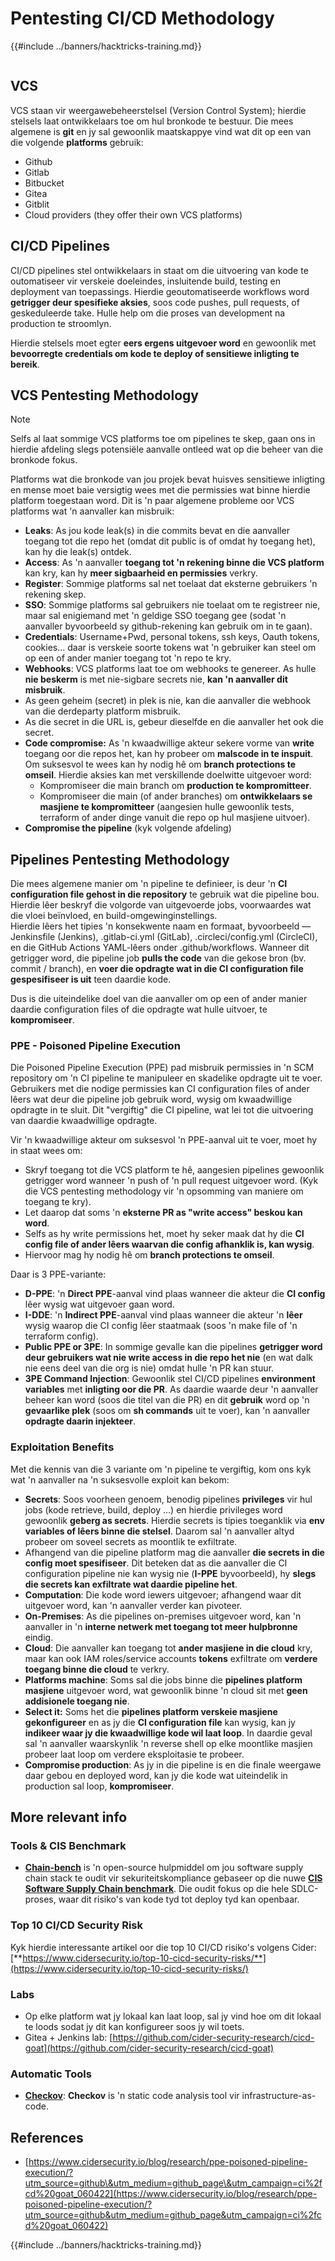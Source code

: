 # Pentesting CI/CD Methodology

{{#include ../banners/hacktricks-training.md}}

<figure><img src="../images/CLOUD-logo-letters.svg" alt=""><figcaption></figcaption></figure>

## VCS

VCS staan vir weergawebeheerstelsel (Version Control System); hierdie stelsels laat ontwikkelaars toe om hul bronkode te bestuur. Die mees algemene is **git** en jy sal gewoonlik maatskappye vind wat dit op een van die volgende **platforms** gebruik:

- Github
- Gitlab
- Bitbucket
- Gitea
- Gitblit
- Cloud providers (they offer their own VCS platforms)


## CI/CD Pipelines

CI/CD pipelines stel ontwikkelaars in staat om die uitvoering van kode te outomatiseer vir verskeie doeleindes, insluitende build, testing en deployment van toepassings. Hierdie geoutomatiseerde workflows word **getrigger deur spesifieke aksies**, soos code pushes, pull requests, of geskeduleerde take. Hulle help om die proses van development na production te stroomlyn.

Hierdie stelsels moet egter **eers ergens uitgevoer word** en gewoonlik met **bevoorregte credentials om kode te deploy of sensitiewe inligting te bereik**.

## VCS Pentesting Methodology

> [!NOTE]
> Selfs al laat sommige VCS platforms toe om pipelines te skep, gaan ons in hierdie afdeling slegs potensiële aanvalle ontleed wat op die beheer van die bronkode fokus.

Platforms wat die bronkode van jou projek bevat huisves sensitiewe inligting en mense moet baie versigtig wees met die permissies wat binne hierdie platform toegestaan word. Dit is 'n paar algemene probleme oor VCS platforms wat 'n aanvaller kan misbruik:

- **Leaks**: As jou kode leak(s) in die commits bevat en die aanvaller toegang tot die repo het (omdat dit public is of omdat hy toegang het), kan hy die leak(s) ontdek.
- **Access**: As 'n aanvaller **toegang tot 'n rekening binne die VCS platform** kan kry, kan hy **meer sigbaarheid en permissies** verkry.
- **Register**: Sommige platforms sal net toelaat dat eksterne gebruikers 'n rekening skep.
- **SSO**: Sommige platforms sal gebruikers nie toelaat om te registreer nie, maar sal enigiemand met 'n geldige SSO toegang gee (sodat 'n aanvaller byvoorbeeld sy github-rekening kan gebruik om in te gaan).
- **Credentials**: Username+Pwd, personal tokens, ssh keys, Oauth tokens, cookies... daar is verskeie soorte tokens wat 'n gebruiker kan steel om op een of ander manier toegang tot 'n repo te kry.
- **Webhooks**: VCS platforms laat toe om webhooks te genereer. As hulle **nie beskerm** is met nie-sigbare secrets nie, **kan 'n aanvaller dit misbruik**.
- As geen geheim (secret) in plek is nie, kan die aanvaller die webhook van die derdeparty platform misbruik.
- As die secret in die URL is, gebeur dieselfde en die aanvaller het ook die secret.
- **Code compromise:** As 'n kwaadwillige akteur sekere vorme van **write** toegang oor die repos het, kan hy probeer om **malscode in te inspuit**. Om suksesvol te wees kan hy nodig hê om **branch protections te omseil**. Hierdie aksies kan met verskillende doelwitte uitgevoer word:
  - Kompromiseer die main branch om **production te kompromitteer**.
  - Kompromiseer die main (of ander branches) om **ontwikkelaars se masjiene te kompromitteer** (aangesien hulle gewoonlik tests, terraform of ander dinge vanuit die repo op hul masjiene uitvoer).
- **Compromise the pipeline** (kyk volgende afdeling)

## Pipelines Pentesting Methodology

Die mees algemene manier om 'n pipeline te definieer, is deur 'n **CI configuration file gehost in die repository** te gebruik wat die pipeline bou. Hierdie lêer beskryf die volgorde van uitgevoerde jobs, voorwaardes wat die vloei beïnvloed, en build-omgewinginstellings.\
Hierdie lêers het tipies 'n konsekwente naam en formaat, byvoorbeeld — Jenkinsfile (Jenkins), .gitlab-ci.yml (GitLab), .circleci/config.yml (CircleCI), en die GitHub Actions YAML-lêers onder .github/workflows. Wanneer dit getrigger word, die pipeline job **pulls the code** van die gekose bron (bv. commit / branch), en **voer die opdragte wat in die CI configuration file gespesifiseer is uit** teen daardie kode.

Dus is die uiteindelike doel van die aanvaller om op een of ander manier daardie configuration files of die opdragte wat hulle uitvoer, te **kompromiseer**.

### PPE - Poisoned Pipeline Execution

Die Poisoned Pipeline Execution (PPE) pad misbruik permissies in 'n SCM repository om 'n CI pipeline te manipuleer en skadelike opdragte uit te voer. Gebruikers met die nodige permissies kan CI configuration files of ander lêers wat deur die pipeline job gebruik word, wysig om kwaadwillige opdragte in te sluit. Dit "vergiftig" die CI pipeline, wat lei tot die uitvoering van daardie kwaadwillige opdragte.

Vir 'n kwaadwillige akteur om suksesvol 'n PPE-aanval uit te voer, moet hy in staat wees om:

- Skryf toegang tot die VCS platform te hê, aangesien pipelines gewoonlik getrigger word wanneer 'n push of 'n pull request uitgevoer word. (Kyk die VCS pentesting methodology vir 'n opsomming van maniere om toegang te kry).
- Let daarop dat soms 'n **eksterne PR as "write access" beskou kan word**.
- Selfs as hy write permissions het, moet hy seker maak dat hy die **CI config file of ander lêers waarvan die config afhanklik is, kan wysig**.
- Hiervoor mag hy nodig hê om **branch protections te omseil**.

Daar is 3 PPE-variante:

- **D-PPE**: 'n **Direct PPE**-aanval vind plaas wanneer die akteur die **CI config** lêer wysig wat uitgevoer gaan word.
- **I-DDE**: 'n **Indirect PPE**-aanval vind plaas wanneer die akteur 'n **lêer** wysig waarop die CI config lêer staatmaak (soos 'n make file of 'n terraform config).
- **Public PPE or 3PE**: In sommige gevalle kan die pipelines **getrigger word deur gebruikers wat nie write access in die repo het nie** (en wat dalk nie eens deel van die org is nie) omdat hulle 'n PR kan stuur.
- **3PE Command Injection**: Gewoonlik stel CI/CD pipelines **environment variables** met **inligting oor die PR**. As daardie waarde deur 'n aanvaller beheer kan word (soos die titel van die PR) en dit **gebruik** word op 'n **gevaarlike plek** (soos om **sh commands** uit te voer), kan 'n aanvaller **opdragte daarin injekteer**.

### Exploitation Benefits

Met die kennis van die 3 variante om 'n pipeline te vergiftig, kom ons kyk wat 'n aanvaller na 'n suksesvolle exploit kan bekom:

- **Secrets**: Soos voorheen genoem, benodig pipelines **privileges** vir hul jobs (kode retrieve, build, deploy …) en hierdie privileges word gewoonlik **geberg as secrets**. Hierdie secrets is tipies toeganklik via **env variables of lêers binne die stelsel**. Daarom sal 'n aanvaller altyd probeer om soveel secrets as moontlik te exfiltrate.
- Afhangend van die pipeline platform mag die aanvaller **die secrets in die config moet spesifiseer**. Dit beteken dat as die aanvaller die CI configuration pipeline nie kan wysig nie (**I-PPE** byvoorbeeld), hy **slegs die secrets kan exfiltrate wat daardie pipeline het**.
- **Computation**: Die kode word iewers uitgevoer; afhangend waar dit uitgevoer word, kan 'n aanvaller verder kan pivoteer.
- **On-Premises**: As die pipelines on-premises uitgevoer word, kan 'n aanvaller in 'n **interne netwerk met toegang tot meer hulpbronne** eindig.
- **Cloud**: Die aanvaller kan toegang tot **ander masjiene in die cloud** kry, maar kan ook IAM roles/service accounts **tokens** exfiltrate om **verdere toegang binne die cloud** te verkry.
- **Platforms machine**: Soms sal die jobs binne die **pipelines platform masjiene** uitgevoer word, wat gewoonlik binne 'n cloud sit met **geen addisionele toegang nie**.
- **Select it:** Soms het die **pipelines platform verskeie masjiene gekonfigureer** en as jy die **CI configuration file** kan wysig, kan jy **indikeer waar jy die kwaadwillige kode wil laat loop**. In daardie geval sal 'n aanvaller waarskynlik 'n reverse shell op elke moontlike masjien probeer laat loop om verdere eksploitasie te probeer.
- **Compromise production**: As jy in die pipeline is en die finale weergawe daar gebou en deployed word, kan jy die kode wat uiteindelik in production sal loop, **kompromiseer**.

## More relevant info

### Tools & CIS Benchmark

- [**Chain-bench**](https://github.com/aquasecurity/chain-bench) is 'n open-source hulpmiddel om jou software supply chain stack te oudit vir sekuriteitskompliance gebaseer op die nuwe [**CIS Software Supply Chain benchmark**](https://github.com/aquasecurity/chain-bench/blob/main/docs/CIS-Software-Supply-Chain-Security-Guide-v1.0.pdf). Die oudit fokus op die hele SDLC-proses, waar dit risiko's van kode tyd tot deploy tyd kan openbaar.

### Top 10 CI/CD Security Risk

Kyk hierdie interessante artikel oor die top 10 CI/CD risiko's volgens Cider: [**https://www.cidersecurity.io/top-10-cicd-security-risks/**](https://www.cidersecurity.io/top-10-cicd-security-risks/)

### Labs

- Op elke platform wat jy lokaal kan laat loop, sal jy vind hoe om dit lokaal te loods sodat jy dit kan konfigureer soos jy wil toets.
- Gitea + Jenkins lab: [https://github.com/cider-security-research/cicd-goat](https://github.com/cider-security-research/cicd-goat)

### Automatic Tools

- [**Checkov**](https://github.com/bridgecrewio/checkov): **Checkov** is 'n static code analysis tool vir infrastructure-as-code.

## References

- [https://www.cidersecurity.io/blog/research/ppe-poisoned-pipeline-execution/?utm_source=github\&utm_medium=github_page\&utm_campaign=ci%2fcd%20goat_060422](https://www.cidersecurity.io/blog/research/ppe-poisoned-pipeline-execution/?utm_source=github&utm_medium=github_page&utm_campaign=ci%2fcd%20goat_060422)


{{#include ../banners/hacktricks-training.md}}
